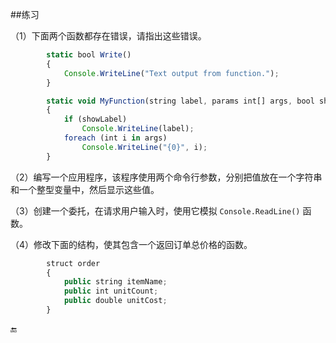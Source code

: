 ##练习

（1）下面两个函数都存在错误，请指出这些错误。

```javascript
        static bool Write()
        {
            Console.WriteLine("Text output from function.");
        }

        static void MyFunction(string label, params int[] args, bool showLabel)
        {
            if (showLabel)
                Console.WriteLine(label);
            foreach (int i in args)
                Console.WriteLine("{0}", i);
        }
```


（2）编写一个应用程序，该程序使用两个命令行参数，分别把值放在一个字符串和一个整型变量中，然后显示这些值。

（3）创建一个委托，在请求用户输入时，使用它模拟 `Console.ReadLine()` 函数。

（4）修改下面的结构，使其包含一个返回订单总价格的函数。

```javascript
        struct order
        {
            public string itemName;
            public int unitCount;
            public double unitCost;
        }
```










🔚